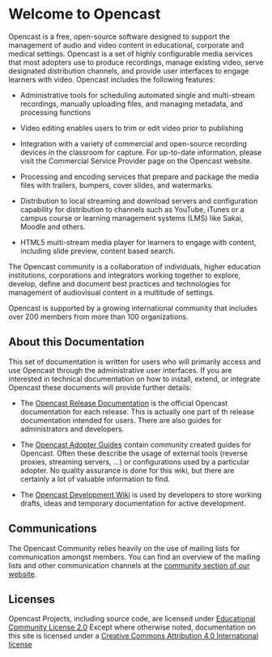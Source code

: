 # Welcome to Opencast

Opencast is a free, open-source software designed to support the management of audio and video content in educational,
corporate and medical settings. Opencast is a set of highly configurable media services that most adopters use to
produce recordings, manage existing video, serve designated distribution channels, and provide user interfaces to engage
learners with video. Opencast includes the following features:

* Administrative tools for scheduling automated single and multi-stream recordings, manually uploading files, and
  managing metadata, and processing functions

* Video editing enables users to trim or edit video prior to publishing

* Integration with a variety of commercial and open-source recording devices in the classroom for capture. For
  up-to-date information, please visit the Commercial Service Provider page on the Opencast website.

* Processing and encoding services that prepare and package the media files with trailers, bumpers, cover slides, and
  watermarks.

* Distribution to local streaming and download servers and configuration capability for distribution to channels such as
  YouTube, iTunes or a campus course or learning management systems (LMS) like Sakai, Moodle and others.

* HTML5 multi-stream media player for learners to engage with content, including slide preview, content based search.

The Opencast community is a collaboration of individuals, higher education institutions, corporations and integrators
working together to explore, develop, define and document best practices and technologies for management of audiovisual
content in a multitude of settings.

Opencast is supported by a growing international community that includes over 200 members from more than 100
organizations.

## About this Documentation

This set of documentation is written for users who will primarily access and use Opencast through the administrative
user interfaces. If you are interested in technical documentation on how to install, extend, or integrate Opencast these
documents will provide further details:

* The [Opencast Release Documentation](http://docs.opencast.org) is the official Opencast documentation for each
  release. This is actually one part of th release documentation intended for users. There are also guides for
  administrators and developers.

* The [Opencast Adopter Guides](https://opencast.jira.com/wiki/display/MHDOC) contain community created guides for
  Opencast. Often these describe the usage of external tools (reverse proxies, streaming servers, …) or configurations
  used by a particular adopter. No quality assurance is done for this wiki, but there are certainly a lot of valuable
  information to find.

* The [Opencast Development Wiki](https://opencast.jira.com/wiki/display/MH) is used by developers to store working
  drafts, ideas and temporary documentation for active development.


## Communications

The Opencast Community relies heavily on the use of mailing lists for communication amongst members. You can find an
overview of the mailing lists and other communication channels at the [community section of our
website](http://www.opencast.org/community).


## Licenses

Opencast Projects, including source code, are licensed under [Educational Community License
2.0](https://bitbucket.org/opencast-community/opencast/src/develop/LICENSE) Except where otherwise noted,
documentation on this site is licensed under a [Creative Commons Attribution 4.0 International
license](http://creativecommons.org/licenses/by/4.0/deed.en_US)
